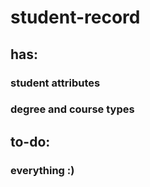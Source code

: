 # student-record
## has:
### student attributes
### degree and course types
## to-do:
### everything :)
